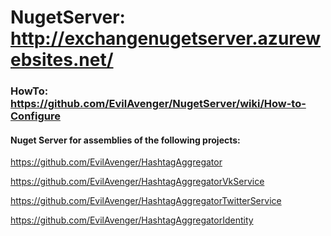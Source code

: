 
# NugetServer: http://exchangenugetserver.azurewebsites.net/

### HowTo: https://github.com/EvilAvenger/NugetServer/wiki/How-to-Configure


#### Nuget Server for assemblies of the following projects:

https://github.com/EvilAvenger/HashtagAggregator

https://github.com/EvilAvenger/HashtagAggregatorVkService

https://github.com/EvilAvenger/HashtagAggregatorTwitterService

https://github.com/EvilAvenger/HashtagAggregatorIdentity

